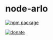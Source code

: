 # node-arlo

[![npm package](https://nodei.co/npm/node-arlo.png?downloads=true&downloadRank=true&stars=true)](https://nodei.co/npm/node-arlo/)

[![donate](https://img.shields.io/badge/%24-Buy%20me%20a%20coffee-ff69b4.svg)](https://www.buymeacoffee.com/devbobo)
